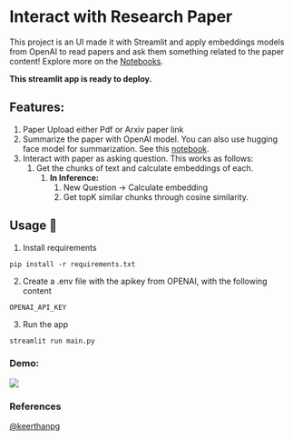 # Interact with Research Paper 

This project is an UI made it with Streamlit and apply embeddings models from OpenAI to read papers and ask them something related to the paper content! Explore more on the [Notebooks](./notebooks).

**This streamlit app is ready to deploy.**

## Features:
1. Paper Upload either Pdf or Arxiv paper link
2. Summarize the paper with OpenAI model. You can also use hugging face model for summarization. See this [notebook](notebooks/articlesummarizerhuggingface.ipynb).
3. Interact with paper as asking question. This works as follows:
   1. Get the chunks of text and calculate embeddings of each. 
      1. **In Inference:**
         1. New Question -> Calculate embedding 
         2. Get topK similar chunks through cosine similarity.

    

## Usage 🔩
1. Install requirements
```
pip install -r requirements.txt
```
2. Create a .env file with the apikey from OPENAI, with the following content
```
OPENAI_API_KEY
```

3. Run the app
```
streamlit run main.py
```

### Demo:
![](files/InteractWithPaperDemo_final.gif)


### References
[@keerthanpg](https://github.com/keerthanpg/talktopapers)

